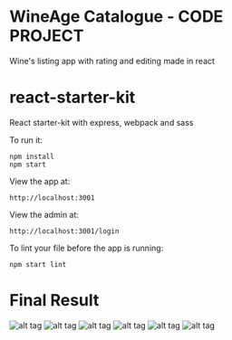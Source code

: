 # WineAge Catalogue  - CODE PROJECT
Wine's listing app with rating and editing made in react

# react-starter-kit
React starter-kit with express, webpack and sass

To run it:

```
npm install
npm start

```

View the app at:

```
http://localhost:3001

```

View the admin at:

```
http://localhost:3001/login

```


To lint your file before the app is running:

```
npm start lint

```

# Final Result

![alt tag](https://raw.githubusercontent.com/gsambrotta/wine-catalogue/master/home.jpg)
![alt tag](https://raw.githubusercontent.com/gsambrotta/wine-catalogue/master/wine-list.jpg)
![alt tag](https://raw.githubusercontent.com/gsambrotta/wine-catalogue/master/wine-details.jpg)
![alt tag](https://raw.githubusercontent.com/gsambrotta/wine-catalogue/master/login.jpg)
![alt tag](https://raw.githubusercontent.com/gsambrotta/wine-catalogue/master/admin-wine-list.jpg)
![alt tag](https://raw.githubusercontent.com/gsambrotta/wine-catalogue/master/edit-wine.jpg)
